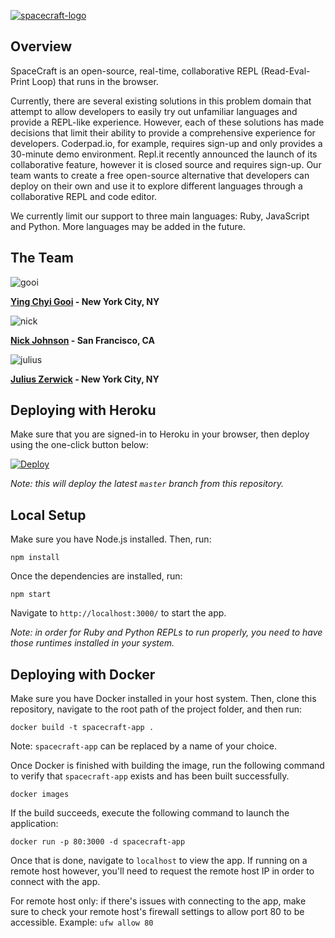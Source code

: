 [![spacecraft-logo](https://i.imgur.com/f9RQ9GC.png)](https://spacecraft-repl.com)
## Overview
SpaceCraft is an open-source, real-time, collaborative REPL (Read-Eval-Print Loop) that runs in the browser.

Currently, there are several existing solutions in this problem domain that attempt to allow developers to easily try out unfamiliar languages and provide a REPL-like experience. However, each of these solutions has made decisions that limit their ability to provide a comprehensive experience for developers. Coderpad.io, for example, requires sign-up and only provides a 30-minute demo environment. Repl.it recently announced the launch of its collaborative feature, however it is closed source and requires sign-up. Our team wants to create a free open-source alternative that developers can deploy on their own and use it to explore different languages through a collaborative REPL and code editor.

We currently limit our support to three main languages: Ruby, JavaScript and Python. More languages may be added in the future.

## The Team
![gooi](https://i.imgur.com/lBvHH9j.jpg?2)

**[Ying Chyi Gooi](https://gooi.tech) - New York City, NY**

![nick](https://i.imgur.com/2atacXb.jpg?2)

**[Nick Johnson](https://njohnson7.github.io) - San Francisco, CA**

![julius](https://i.imgur.com/FUQCN67.jpg?2)

**[Julius Zerwick](https://rouxcaesar.github.io/) - New York City, NY**


## Deploying with Heroku
Make sure that you are signed-in to Heroku in your browser, then deploy using the one-click button below:

[![Deploy](https://www.herokucdn.com/deploy/button.svg)](https://heroku.com/deploy)

*Note: this will deploy the latest `master` branch from this repository.*

## Local Setup
Make sure you have Node.js installed. Then, run:

```
npm install
```

Once the dependencies are installed, run:

```
npm start
```

Navigate to `http://localhost:3000/` to start the app.

*Note: in order for Ruby and Python REPLs to run properly, you need to have those runtimes installed in your system.*

## Deploying with Docker
Make sure you have Docker installed in your host system. Then, clone this repository, navigate to the root path of the project folder, and then run:

```
docker build -t spacecraft-app .
```
Note: `spacecraft-app` can be replaced by a name of your choice.

Once Docker is finished with building the image, run the following command to verify that `spacecraft-app` exists and has been built successfully.

```
docker images
```
If the build succeeds, execute the following command to launch the application:

```
docker run -p 80:3000 -d spacecraft-app
```
Once that is done, navigate to `localhost` to view the app. If running on a remote host however, you'll need to request the remote host IP in order to connect with the app. 

For remote host only: if there's issues with connecting to the app, make sure to check your remote host's firewall settings to allow port 80 to be accessible. Example: `ufw allow 80`


